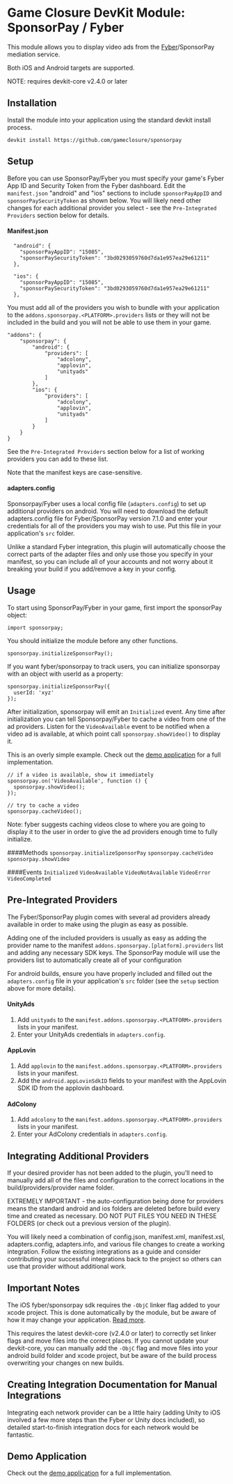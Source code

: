 # Game Closure DevKit Module: SponsorPay / Fyber


This module allows you to display video ads from the
[Fyber](https://fyber.com)/SponsorPay mediation service.

Both iOS and Android targets are supported.

NOTE: requires devkit-core v2.4.0 or later


## Installation

Install the module into your application using the standard
devkit install process.

~~~
devkit install https://github.com/gameclosure/sponsorpay
~~~

## Setup

Before you can use SponsorPay/Fyber you must specify your game's
Fyber App ID and Security Token from the Fyber dashboard. Edit the
`manifest.json` "android" and "ios" sections to include `sponsorPayAppID`
and `sponsorPaySecurityToken` as shown below. You will likely need
other changes for each additional provider you select - see the
`Pre-Integrated Providers` section below for details.

#### Manifest.json
~~~
  "android": {
    "sponsorPayAppID": "15085",
    "sponsorPaySecurityToken": "3bd0293059760d7da1e957ea29e61211"
  },
~~~

~~~
  "ios": {
    "sponsorPayAppID": "15085",
    "sponsorPaySecurityToken": "3bd0293059760d7da1e957ea29e61211"
  },
~~~

You must add all of the providers you wish to bundle with your application
to the `addons.sponsorpay.<PLATFORM>.providers` lists or they will not be
included in the build and you will not be able to use them in your game.
~~~
"addons": {
    "sponsorpay": {
        "android": {
            "providers": [
                "adcolony",
                "applovin",
                "unityads"
            ]
        },
        "ios": {
            "providers": [
                "adcolony",
                "applovin",
                "unityads"
            ]
        }
    }
}
~~~

See the `Pre-Integrated Providers` section below for a list of working
providers you can add to these list.

Note that the manifest keys are case-sensitive.

#### adapters.config

Sponsorpay/Fyber uses a local config file (`adapters.config`) to
set up additional providers on android. You will need to download the
default adapters.config file for Fyber/SponsorPay version 7.1.0 and enter your
credentials for all of the providers you may wish to use. Put this file in
your application's `src` folder.

Unlike a standard Fyber integration, this plugin will automatically
choose the correct parts of the adapter files and only use those
you specify in your manifest, so you can include all of your accounts and not
worry about it breaking your build if you add/remove a key in your config.


## Usage

To start using SponsorPay/Fyber in your game, first import the sponsorPay
object:

~~~
import sponsorpay;
~~~

You should initialize the module before any other functions.

~~~
sponsorpay.initializeSponsorPay();
~~~

If you want fyber/sponsorpay to track users, you can initialize sponsorpay
with an object with userId as a property:

~~~
sponsorpay.initializeSponsorPay({
  userId: 'xyz'
});
~~~

After initialization, sponsorpay will emit an `Initialized` event. Any time
after initialization you can tell Sponsorpay/Fyber to cache a video from
one of the ad providers. Listen for the `VideoAvailable` event to be notified
when a video ad is available, at which point call `sponsorpay.showVideo()` to
display it.

This is an overly simple example. Check out the [demo
application](https://github.com/gameclosure/demoSponsorpay) for a full
implementation.

~~~
// if a video is available, show it immediately
sponsorpay.on('VideoAvailable', function () {
  sponsorpay.showVideo();
});

// try to cache a video
sponsorpay.cacheVideo();
~~~

Note: fyber suggests caching videos close to where you are going to display it
to the user in order to give the ad providers enough time to fully initialize.


####Methods
`sponsorpay.initializeSponsorPay`
`sponsorpay.cacheVideo`
`sponsorpay.showVideo`


####Events
`Initialized`
`VideoAvailable`
`VideoNotAvailable`
`VideoError`
`VideoCompleted`


## Pre-Integrated Providers

The Fyber/SponsorPay plugin comes with several ad providers already
available in order to make using the plugin as easy as possible.

Adding one of the included providers is usually as easy as adding
the provider name to the manifest `addons.sponsorpay.[platform].providers`
list and adding any necessary SDK keys. The SponsorPay module will
use the providers list to automatically create all of your configuration

For android builds, ensure you have properly included and filled out the
`adapters.config` file in your application's `src` folder (see the `setup`
section above for more details).


#### UnityAds
1. Add `unityads` to the `manifest.addons.sponsorpay.<PLATFORM>.providers` lists
   in your manifest.
1. Enter your UnityAds credentials in `adapters.config`.

#### AppLovin
1. Add `applovin` to the `manifest.addons.sponsorpay.<PLATFORM>.providers` lists
   in your manifest.
1. Add the `android.appLovinSdkID` fields to your manifest with the AppLovin
   SDK ID from the applovin dashboard.

#### AdColony
1. Add `adcolony` to the `manifest.addons.sponsorpay.<PLATFORM>.providers` lists
   in your manifest.
1. Enter your AdColony credentials in `adapters.config`.


## Integrating Additional Providers

If your desired provider has not been added to the plugin, you'll need to
manually add all of the files and configuration to the correct locations in
the build/providers/provider name folder.

EXTREMELY IMPORTANT - the auto-configuration being done for providers means
the standard android and ios folders are deleted before build every time and
created as necessary. DO NOT PUT FILES YOU NEED IN THESE FOLDERS (or check out
a previous version of the plugin).

You will likely need a combination of config.json, manifest.xml, manifest.xsl,
adapters.config, adapters.info, and various file changes to create a working
integration. Follow the existing integrations as a guide and consider
contributing your successful integrations back to the project so others
can use that provider without additional work.



## Important Notes
The iOS fyber/sponsorpay sdk requires the `-ObjC` linker flag added to your
xcode project. This is done automatically by the module, but be aware of how
it may change your application. [Read more](https://developer.apple.com/library/mac/qa/qa1490/_index.html).

This requires the latest devkit-core (v2.4.0 or later) to correctly set linker
flags and move files into the correct places. If you cannot update your
devkit-core, you can manually add the `-ObjC` flag and move files into your
android build folder and xcode project, but be aware of the build process
overwriting your changes on new builds.


## Creating Integration Documentation for Manual Integrations
Integrating each network provider can be a little hairy (adding Unity to iOS
involved a few more steps than the Fyber or Unity docs included), so detailed
start-to-finish integration docs for each network would be fantastic.


## Demo Application
Check out the [demo application](https://github.com/gameclosure/demoSponsorpay)
for a full implementation.
